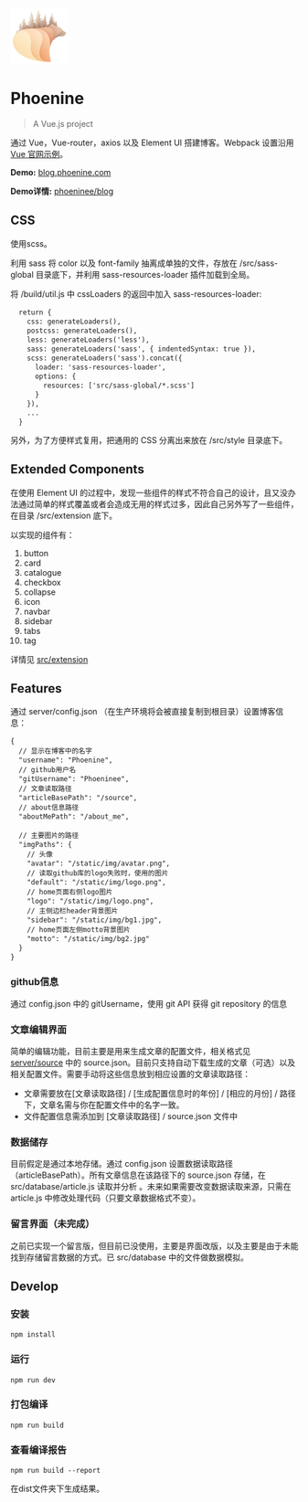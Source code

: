 <img src="/showcase/logo.png" height=100>

# Phoenine

> A Vue.js project

通过 Vue，Vue-router，axios 以及 Element UI 搭建博客。Webpack 设置沿用 [Vue 官网示例](https://vuejs-templates.github.io/webpack/)。

**Demo:** [blog.phoenine.com](https://blog.phoenine.com)

**Demo详情:** [phoeninee/blog](https://github.com/phoeninee/blog)

## CSS

使用scss。

利用 sass 将 color 以及 font-family 抽离成单独的文件，存放在 /src/sass-global 目录底下，并利用 sass-resources-loader 插件加载到全局。

将 /build/util.js 中 cssLoaders 的返回中加入 sass-resources-loader:

	  return {
	    css: generateLoaders(),
	    postcss: generateLoaders(),
	    less: generateLoaders('less'),
	    sass: generateLoaders('sass', { indentedSyntax: true }),
	    scss: generateLoaders('sass').concat({
	      loader: 'sass-resources-loader',
	      options: {
	        resources: ['src/sass-global/*.scss']
	      }
	    }),
	    ...
	  }

另外，为了方便样式复用，把通用的 CSS 分离出来放在 /src/style 目录底下。

## Extended Components

在使用 Element UI 的过程中，发现一些组件的样式不符合自己的设计，且又没办法通过简单的样式覆盖或者会造成无用的样式过多，因此自己另外写了一些组件，在目录 /src/extension 底下。

以实现的组件有：

1. button
2. card
3. catalogue
4. checkbox
5. collapse
6. icon
7. navbar
8. sidebar
9. tabs
10. tag

详情见 [src/extension](src/extension)

## Features

通过 server/config.json （在生产环境将会被直接复制到根目录）设置博客信息：

	{
	  // 显示在博客中的名字
	  "username": "Phoenine",
	  // github用户名
	  "gitUsername": "Phoeninee",
	  // 文章读取路径
	  "articleBasePath": "/source",
	  // about信息路径
	  "aboutMePath": "/about_me",
	  
	  // 主要图片的路径
	  "imgPaths": {
		// 头像
	    "avatar": "/static/img/avatar.png",
		// 读取github库的logo失败时，使用的图片
	    "default": "/static/img/logo.png",
		// home页面右侧logo图片
	    "logo": "/static/img/logo.png",
		// 主侧边栏header背景图片
	    "sidebar": "/static/img/bg1.jpg",
		// home页面左侧motto背景图片
	    "motto": "/static/img/bg2.jpg"
	  }
	}

### github信息

通过 config.json 中的 gitUsername，使用 git API 获得 git repository 的信息

### 文章编辑界面

简单的编辑功能，目前主要是用来生成文章的配置文件，相关格式见 [server/source](server/source/) 中的 source.json。目前只支持自动下载生成的文章（可选）以及相关配置文件。需要手动将这些信息放到相应设置的文章读取路径：

- 文章需要放在[文章读取路径] / [生成配置信息时的年份] / [相应的月份] /
 路径下，文章名需与你在配置文件中的名字一致。
- 文件配置信息需添加到 [文章读取路径] / source.json 文件中

### 数据储存

目前假定是通过本地存储。通过 config.json 设置数据读取路径（articleBasePath）。所有文章信息在该路径下的 source.json 存储，在 src/database/article.js 读取并分析 。未来如果需要改变数据读取来源，只需在 article.js 中修改处理代码（只要文章数据格式不变）。

### 留言界面（未完成）

之前已实现一个留言版，但目前已没使用，主要是界面改版，以及主要是由于未能找到存储留言数据的方式。已 src/database 中的文件做数据模拟。

## Develop

### 安装

	npm install
	
### 运行

	npm run dev
	
### 打包编译

	npm run build
	
### 查看编译报告

	npm run build --report

在dist文件夹下生成结果。

